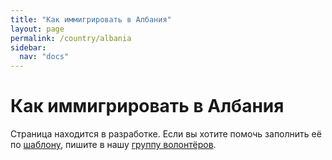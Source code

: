 ```yaml
---
title: "Как иммигрировать в Албания"
layout: page
permalink: /country/albania
sidebar:
  nav: "docs"
---
```


# Как иммигрировать в Албания

Страница находится в разработке. Если вы хотите помочь заполнить её по [шаблону](/template), пишите в нашу [группу волонтёров](https://t.me/+FHi3FnJaoWJkMDAx).
